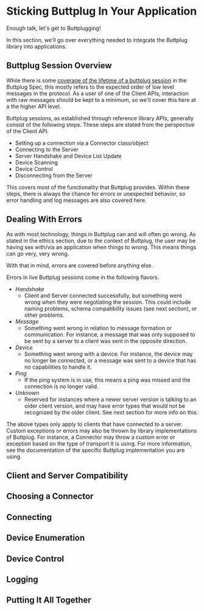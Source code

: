 # Sticking Buttplug In Your Application

Enough talk, let's get to Buttplugging!

In this section, we'll go over everything needed to integrate the Buttplug library into applications. 

## Buttplug Session Overview

While there is some [coverage of the lifetime of a buttplug session](https://buttplug-spec.docs.buttplug.io/architecture.html#Example_lifecycle) in the Buttplug Spec, this mostly refers to the expected order of low level messages in the protocol. As a user of one of the Client APIs, interaction with raw messages should be kept to a minimum, so we'll cover this here at a the higher API level.

Buttplug sessions, as established through reference library APIs, generally consist of the following steps. These steps are stated from the perspective of the Client API.

- Setting up a connection via a Connector class/object
- Connecting to the Server
- Server Handshake and Device List Update
- Device Scanning
- Device Control
- Disconnecting from the Server

This covers most of the functionality that Buttplug provides. Within these steps, there is always the chance for errors or unexpected behavior, so error handling and log messages are also covered here.

## Dealing With Errors

As with most technology, things in Buttplug can and will often go wrong. As stated in the ethics section, due to the context of Buttplug, the user may be having sex with/via an application when things to wrong. This means things can go very, very wrong. 

With that in mind, errors are covered before anything else.

Errors in live Buttplug sessions come in the following flavors.

* *Handshake*
    * Client and Server connected successfully, but something went wrong when they were negotiating the session. This could include naming problems, schema compatibility issues (see next section), or other problems.
* *Message*
    * Something went wrong in relation to message formation or communication. For instance, a message that was only supposed to be sent by a server to a client was sent in the opposite direction.
* *Device*
    * Something went wrong with a device. For instance, the device may no longer be connected, or a message was sent to a device that has no capabilities to handle it.
* *Ping*
    * If the ping system is in use, this means a ping was missed and the connection is no longer valid.
* *Unknown*
    * Reserved for instances where a newer server version is talking to an older client version, and may have error types that would not be recognized by the older client. See next section for more info on this.

The above types only apply to clients that have connected to a server. Custom exceptions or errors may also be thrown by library implementations of Buttplug. For instance, a Connector may throw a custom error or exception based on the type of transport it is using. For more information, see the documentation of the specific Buttplug implementation you are using. 



## Client and Server Compatibility

## Choosing a Connector

## Connecting

## Device Enumeration

## Device Control

## Logging

## Putting It All Together
